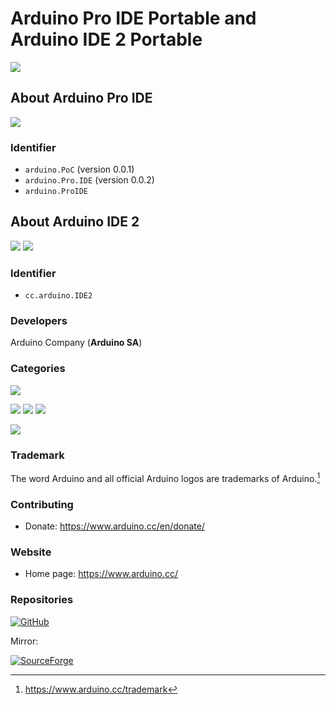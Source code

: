 # Arduino Pro IDE Portable and Arduino IDE 2 Portable
 ![](https://img.shields.io/badge/platform-win--32_|_win--64-informational)

## About Arduino Pro IDE
 ![](https://img.shields.io/badge/opensource-brightgreen)

### Identifier
 - `arduino.PoC` (version 0.0.1)
 - `arduino.Pro.IDE` (version 0.0.2)
 - `arduino.ProIDE`

## About Arduino IDE 2
 ![](https://img.shields.io/badge/opensource-brightgreen)
 [![](https://img.shields.io/github/license/arduino/arduino-ide)](https://github.com/arduino/arduino-ide/blob/main/LICENSE.txt)

### Identifier
 - `cc.arduino.IDE2`

### Developers
 Arduino Company (**Arduino SA**)

### Categories
 ![](https://img.shields.io/badge/IDE-informational)

 ![](https://img.shields.io/badge/Development-informational)
 ![](https://img.shields.io/badge/Engineering-informational)
 ![](https://img.shields.io/badge/Electronics-informational)

 ![](https://img.shields.io/badge/public.app--category.developer--tools-informational)

### Trademark
 The word Arduino and all official Arduino logos are trademarks of Arduino.[^1]

 [^1]: https://www.arduino.cc/trademark

### Contributing
 - Donate: https://www.arduino.cc/en/donate/

### Website
 - Home page: https://www.arduino.cc/

### Repositories
 [![GitHub](https://img.shields.io/badge/GitHub-181717?logo=github&logoColor=fff&style=for-the-badge)](https://github.com/arduino/arduino-ide)

 Mirror:

 [![SourceForge](https://img.shields.io/badge/SourceForge-F60?logo=sourceforge&logoColor=fff&style=for-the-badge)](https://sourceforge.net/projects/arduino-ide.mirror/)
